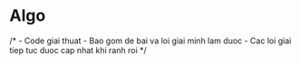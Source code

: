 # Algo
/*
	- Code giai thuat
	- Bao gom de bai va loi giai minh lam duoc
	- Cac loi giai tiep tuc duoc cap nhat khi ranh roi
*/
